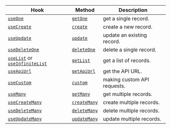 | Hook                                                            | Method                      | Description                 |
| --------------------------------------------------------------- | --------------------------- | --------------------------- |
| [`useOne`][use-one]                                             | [`getOne`](#getone-)        | get a single record.        |
| [`useCreate`][use-create]                                       | [`create`](#create-)        | create a new record.        |
| [`useUpdate`][use-update]                                       | [`update`](#update-)        | update an existing record.  |
| [`useDeleteOne`][use-delete]                                    | [`deleteOne`](#deleteone-)  | delete a single record.     |
| [`useList`][use-list] or [`useInfiniteList`][use-infinite-list] | [`getList`](#getlist-)      | get a list of records.      |
| [`useApiUrl`][use-api-url]                                      | [`getApiUrl`](#getapiurl-)  | get the API URL.            |
| [`useCustom`][use-custom]                                       | [`custom`](#custom)         | making custom API requests. |
| [`useMany`][use-many]                                           | [`getMany`](#getmany)       | get multiple records.       |
| [`useCreateMany`][use-create-many]                              | [`createMany`](#createmany) | create multiple records.    |
| [`useDeleteMany`][use-delete-many]                              | [`deleteMany`](#deletemany) | delete multiple records.    |
| [`useUpdateMany`][use-update-many]                              | [`updateMany`](#updatemany) | update multiple records.    |

[use-api-url]: /docs/api-reference/core/hooks/data/useApiUrl/
[use-create]: /docs/api-reference/core/hooks/data/useCreate/
[use-create-many]: /docs/api-reference/core/hooks/data/useCreateMany/
[use-custom]: /docs/api-reference/core/hooks/data/useCustom/
[use-delete]: /docs/api-reference/core/hooks/data/useDelete/
[use-delete-many]: /docs/api-reference/core/hooks/data/useDeleteMany/
[use-list]: /docs/api-reference/core/hooks/data/useList/
[use-infinite-list]: /docs/api-reference/core/hooks/data/useInfiniteList/
[use-many]: /docs/api-reference/core/hooks/data/useMany/
[use-one]: /docs/api-reference/core/hooks/data/useOne/
[use-update]: /docs/api-reference/core/hooks/data/useUpdate/
[use-update-many]: /docs/api-reference/core/hooks/data/useUpdateMany/
